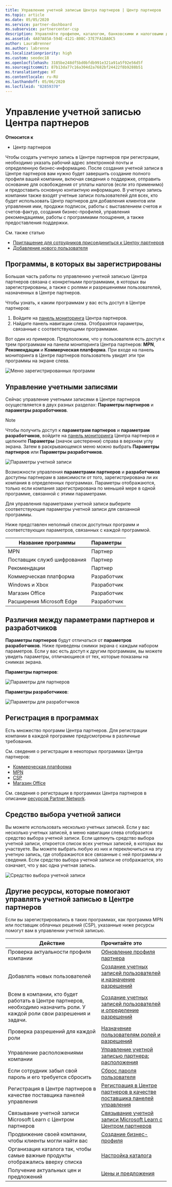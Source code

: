 ```yaml
---
title: Управление учетной записью Центра партнеров | Центр партнеров
ms.topic: article
ms.date: 05/05/2020
ms.service: partner-dashboard
ms.subservice: partnercenter-csp
description: Управляйте профилем, каталогом, банковскими и налоговыми данными, ролями, разрешениями и другими данными своей компании в Центре партнеров.
ms.assetid: 4A07A85A-594E-4121-808C-37E7FA18A0C5
author: LauraBrenner
ms.author: labrenne
ms.localizationpriority: high
ms.custom: seodec18
ms.openlocfilehash: 3185be248df5bd0bfdb991e321a91a5f92e56d5f
ms.sourcegitcommit: 87b13da77c16a304d2a7682bf24422f8b9288b51
ms.translationtype: HT
ms.contentlocale: ru-RU
ms.lasthandoff: 05/06/2020
ms.locfileid: "82859370"
---
```

# <a name="manage-your-partner-center-account"></a>Управление учетной записью Центра партнеров

**Относится к**

- Центр партнеров

Чтобы создать учетную запись в Центре партнеров при регистрации, необходимо указать рабочий адрес электронной почты и определенную бизнес-информацию. После создания учетной записи в Центре партнеров вам нужно будет завершить создание полного профиля вашей компании, включая сведения о поддержке, отправить основание для освобождения от уплаты налогов (если это применимо) и предоставить основную контактную информацию. В учетную запись компании также входят учетные записи пользователей для всех, кто будет использовать Центр партнеров для добавления клиентов или управления ими, продажи подписок, работы с выставлением счетов и счетов-фактур, создания бизнес-профилей, управления рекомендациями, работы с программами поощрения, а также предоставления поддержки.

См. также статью 
- [Приглашение для сотрудников присоединиться к Центру партнеров](guide-to-migration.md)
- [Добавление нового пользователя](create-user-accounts-and-set-permissions.md)

## <a name="programs-in-which-you-are-enrolled"></a>Программы, в которых вы зарегистрированы

Большая часть работы по управлению учетной записью Центра партнеров связана с конкретными программами, в которых вы зарегистрированы, а также с ролями и разрешениями пользователей, назначенных в Центре партнеров.

Чтобы узнать, к каким программам у вас есть доступ в Центре партнеров:

1. Войдите на [панель мониторинга](https://partner.microsoft.com/dashboard) Центра партнеров.
2. Найдите панель навигации слева. Отобразятся параметры, связанные с соответствующими программами.

Вот один из примеров. Предположим, что у пользователя есть доступ к трем программам на панели мониторинга Центра партнеров: **MPN**, **Рекомендации** и **Коммерческая платформа**. При входе на панель мониторинга в Центре партнеров пользователь увидят эти три программы на экране слева.

![Меню зарегистрированных программ](images/accountsettings/programs-enrolled-left-nav.png)

## <a name="account-management"></a>Управление учетными записями

Сейчас управление учетными записями в Центре партнеров осуществляется в двух разных разделах: **Параметры партнеров** и **параметры разработчиков**.

>[!NOTE]
>Чтобы получить доступ к **параметрам партнеров** и **параметрам разработчиков**, войдите на [панель мониторинга](https://partner.microsoft.com/dashboard) Центра партнеров и щелкните **Параметры** (значок шестеренки) справа в верхнем углу экрана. Затем в раскрывающемся меню можно выбрать **Параметры партнеров** или **Параметры разработчиков**.

![Параметры учетной записи](images/accountsettings/account1.png)

Возможности управления **параметрами партнеров** и **разработчиков** доступны партнерам в зависимости от того, зарегистрирована ли их компания в определенных программах. Параметры отображаются, только если компания зарегистрирована по меньшей мере в одной программе, связанной с этими параметрами.

Для управления параметрами учетной записи выберите соответствующие параметры учетной записи для связанной программы.  

Ниже представлен неполный список доступных программ и соответствующих параметров, связанных с каждой программой.

|**Название программы**   |**Параметры** |
|---------------------|:-----------------------|
|MPN   |Партнер|
|Поставщик служб шифрования    |Партнер|
|Рекомендации   |Партнер|
|Коммерческая платформа|Разработчик|
|Windows и Xbox|Разработчик|
|Магазин Office|Разработчик|
|Расширения Microsoft Edge|Разработчик|

## <a name="the-differences-in-partner-and-developer-settings-options"></a>Различия между параметрами партнеров и разработчиков

**Параметры партнеров** будут отличаться от **параметров разработчиков**. Ниже приведены снимки экрана с каждым набором параметров. Если у вас есть доступ к другим программам, вы можете увидеть параметры, отличающиеся от тех, которые показаны на снимках экрана.

**Параметры партнеров**:

![Параметры для партнеров](images/accountsettings/partneroptions.png)

**Параметры разработчиков**:

![Параметры для разработчиков](images/accountsettings/devoptions.png)

## <a name="enrolling-in-programs"></a>Регистрация в программах

Есть множество программ Центра партнеров. Для регистрации компании в каждой программе предусмотрены в различные требования.

См. сведения о регистрации в некоторых программах Центра партнеров:

- [Коммерческая платформа](https://docs.microsoft.com/azure/marketplace/partner-center-portal/create-account)
- [MPN](https://support.microsoft.com/help/4500026/enroll-and-subscribe-to-your-microsoft-partner-network-membership-in-p?tpqid=100-000012)
- [CSP](https://docs.microsoft.com/partner-center/enrolling-in-the-csp-program)
- [Магазин Office](https://partner.microsoft.com/dashboard/account/v3/enrollment/introduction/office)

См. сведения о регистрации в программах Центра партнеров в описании [ресурсов Partner Network](https://partner.microsoft.com/).

## <a name="the-account-picker"></a>Средство выбора учетной записи

Вы можете использовать несколько учетных записей. Если у вас несколько учетных записей, в меню навигации слева отобразится средство выбора учетной записи. Если щелкнуть средство выбора учетной записи, откроется список всех учетных записей, в которых вы участвуете. Вы можете выбрать любую из них и переключиться на эту учетную запись, где отображаются все связанные с ней программы и сведения. Если средство выбора учетной записи не отображается, это означает, что у вас одна учетная запись.

![Средство выбора учетной записи](images/accountsettings/accountpicker.png)

## <a name="other-resources-to-help-you-manage-your-partner-center-account"></a>Другие ресурсы, которые помогают управлять учетной записью в Центре партнеров

Если вы зарегистрировались в таких программах, как программа MPN или поставщик облачных решений (CSP), указанные ниже ресурсы помогут вам в управлении учетной записью.

|**Действие**   |**Прочитайте это**   |
|-----------------------|:-----------------------|
|Проверка актуальности профиля компании   |[Обновление профиля партнера](update-your-partner-profile.md)|
|Добавлять новых пользователей|[Создание учетных записей пользователей и назначение разрешений](create-user-accounts-and-set-permissions.md)|
|Всем в компании, кто будет работать в Центре партнеров, необходимо назначить роли. У каждой роли свои разрешения и задачи.|[Создание учетных записей пользователей и определение разрешений](create-user-accounts-and-set-permissions.md)|
|Проверка разрешений для каждой роли|[Назначение пользователям ролей и разрешений](permissions-overview.md)
|Управление расположениями компании|[Управление учетной записью партнера: расположения](manage-locations.md)
|Если сотрудник забыл свой пароль и его требуется сбросить  |[Сброс пароля пользователя](reset-a-user-password.md)|
|Регистрация в Центре партнеров в качестве поставщика панелей управления|[Регистрация в Центре партнеров в качестве поставщика панелей управления](enroll-as-cpv.md)|
|Связывание учетной записи Microsoft Learn с Центром партнеров|[Связывание учетной записи Microsoft Learn с Центром партнеров](ms-learn-associate.md)|
|Продвижение своей компании, чтобы клиенты могли найти вас   |[Создание бизнес-профиля](create-a-marketing-profile.md)|
|Организация каталога так, чтобы самые важные продукты отображались вверху списка   |[Настройка каталога](customize-the-catalog.md)|
|Получение актуальных цен и предложений   |[Цены и предложения](pricing-and-offers.md)|